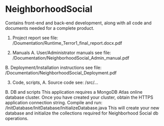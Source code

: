 # NeighborhoodSocial
Contains front-end and back-end development, along with all code and documents needed for a complete product.

1. Project report
  see file: /Doumentation/Runtime_Terror1_final_report.docx.pdf

2. Manuals
  A. User/Administrator manuals
    see file: /Documentation/NeighborhoodSocial_Admin_manual.pdf

  B. Deployment/Installation instructions
    see file: /Documentation/NeighborhoodSocial_Deployment.pdf

3. Code, scripts,
  A. Source code
    see: /src/...

  B. DB and scripts
    This application requires a MongoDB Atlas online database cluster.
    Once you have created your cluster, obtain the HTTPS application connection string.
    Compile and run: /InitDatabase/InitDatabase/InitializeDatabase.java
    This will create your new database and initialize the collections required for Neighborhood Social db operations.
